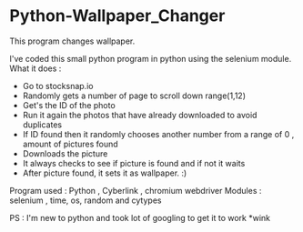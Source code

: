 # Python-Wallpaper_Changer
This program changes wallpaper.

I've coded this small python program in python using the selenium module. 
What it does : 
- Go to stocksnap.io
- Randomly gets a number of page to scroll down range(1,12)
- Get's the ID of the photo
- Run it again the photos that have already downloaded to avoid duplicates
- If ID found then it randomly chooses another number from a range of 0 , amount of    pictures found 
- Downloads the picture
- It always checks to see if picture is found and if not it waits 
- After picture found, it sets it as wallpaper. :) 


Program used : Python , Cyberlink , chromium webdriver
Modules          : selenium , time, os, random and cytypes


PS : I'm new to python and took lot of googling to get it to work *wink
